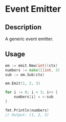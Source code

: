 # Event Emitter

## Description

A generic event emitter.

## Usage

```go
em := emit.New[int](ctx)
numbers := make([]int, 3)
sub := em.Sub(ctx)

em.Emit(1, 2, 3)

for i := 0; i < 3; i++ {
    numbers[i] = <-sub
}

fmt.Println(numbers)
// Output: [1, 2, 3]
```